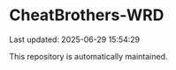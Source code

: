 # CheatBrothers-WRD

Last updated: 2025-06-29 15:54:29

This repository is automatically maintained.
